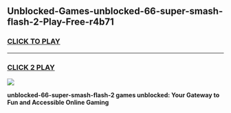 
## Unblocked-Games-unblocked-66-super-smash-flash-2-Play-Free-r4b71
<h3>
<a href="https://premium76.site?title=unblocked-66-super-smash-flash-2&ref=18A1">CLICK TO PLAY</a></h3>
<hr>

<h3>
<a href="https://premium76.site?title=unblocked-66-super-smash-flash-2&ref=18A1">CLICK 2 PLAY</a>
  
</h3>

<a href="https://premium76.site?title=unblocked-66-super-smash-flash-2&ref=18A1"><img src="https://clearcache.store/games.png"></a>


**unblocked-66-super-smash-flash-2 games unblocked: Your Gateway to Fun and Accessible Online Gaming**
